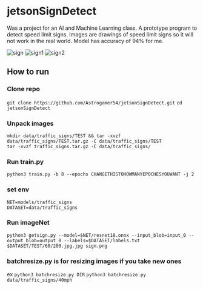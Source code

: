 # jetsonSignDetect

Was a project for an AI and Machine Learning class.
A prototype program to detect speed limit signs. Images are drawings of speed limit signs so it will not work in the real world. Model has accuracy of 94% for me. 

![sign](https://github.com/Astrogamer54/jetsonSignDetect/blob/main/demoimages/sign.png)
![sign1](https://github.com/Astrogamer54/jetsonSignDetect/blob/main/demoimages/sign1.png)
![sign2](https://github.com/Astrogamer54/jetsonSignDetect/blob/main/demoimages/sign2.png)

## How to run

### Clone repo
`git clone https://github.com/Astrogamer54/jetsonSignDetect.git`
`cd jetsonSignDetect`

### Unpack images
``` 
mkdir data/traffic_signs/TEST && tar -xvzf data/traffic_signs/TEST.tar.gz -C data/traffic_signs/TEST
tar -xvzf traffic_signs.tar.gz -C data/traffic_signs/
```


### Run train.py
```
python3 train.py -b 8 --epochs CHANGETHISTOHOWMANYEPOCHESYOUWANT -j 2
```

### set env
```
NET=models/traffic_signs
DATASET=data/traffic_signs
```

### Run imageNet
`python3 getsign.py --model=$NET/resnet18.onnx --input_blob=input_0 --output_blob=output_0 --labels=$DATASET/labels.txt $DATASET/TEST/60/200.jpg.jpg sign.png`

### batchresize.py is for resizing images if you take new ones
ex
`python3 batchresize.py DIR`
`python3 batchresize.py data/traffic_signs/40mph`
